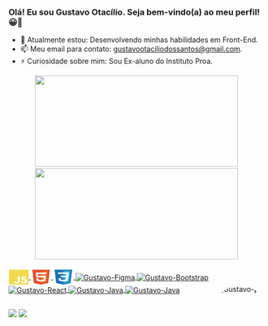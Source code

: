 ### Olá! Eu sou Gustavo Otacílio. Seja bem-vindo(a) ao meu perfil! 😀👋


- 🌱 Atualmente estou: Desenvolvendo minhas habilidades em Front-End.
- 📫 Meu email para contato: gustavootaciliodossantos@gmail.com.
- ⚡ Curiosidade sobre mim: Sou Ex-aluno do Instituto Proa.

<div align="center">
  <a href="https://github.com/Gustaocta">
  <img height="180em" width="400em" src="https://github-readme-stats.vercel.app/api?username=Gustaocta&show_icons=true&theme=white&count_private=true"/>
  <img height="180em" width="400em" src="https://github-readme-stats.vercel.app/api/top-langs/?username=Gustaocta&layout=compact&langs_count=7&theme=white"/>
</div>
  
<div style="display: inline_block"><br>
  <img align="center" alt="Gustavo-Js" height="30" width="40" src="https://raw.githubusercontent.com/devicons/devicon/master/icons/javascript/javascript-plain.svg">
  <img align="center" alt="Gustavo-HTML" height="30" width="40" src="https://raw.githubusercontent.com/devicons/devicon/master/icons/html5/html5-original.svg">
  <img align="center" alt="Gustavo-CSS" height="30" width="40" src="https://raw.githubusercontent.com/devicons/devicon/master/icons/css3/css3-original.svg">
  <img align="center" alt="Gustavo-Figma" height="30" width="40" src="https://cdn.jsdelivr.net/gh/devicons/devicon/icons/figma/figma-original.svg">
  <img align="center" alt="Gustavo-Bootstrap" height="30" width="40" src="https://cdn.jsdelivr.net/gh/devicons/devicon/icons/bootstrap/bootstrap-original.svg">
  <img align="center" alt="Gustavo-React" height="30" width="40" src="https://cdn.jsdelivr.net/gh/devicons/devicon/icons/react/react-original.svg">
  <img align="center" alt="Gustavo-Java" height="50" width="60" src="https://cdn.jsdelivr.net/gh/devicons/devicon/icons/java/java-original-wordmark.svg">
  <img align="center" alt="Gustavo-Java" height="30" width="40" src="https://cdn.jsdelivr.net/gh/devicons/devicon/icons/trello/trello-plain.svg" />
   <img align="right" alt="Gustavo-pic" height="200" style="border-radius:80px;" src="[https://media.discordapp.net/attachments/967928980336443445/971558472481120276/download20220400202113.png](https://www.google.com/url?sa=i&url=https%3A%2F%2Fwww.las2orillas.co%2Fsheldon-cooper-no-es-el-unico-con-sindrome-de-asperger%2F&psig=AOvVaw3dJhan8HAWQ4GlwENFmH6c&ust=1680024423425000&source=images&cd=vfe&ved=0CBAQjRxqFwoTCKi_0N_Q_P0CFQAAAAAdAAAAABAK)">
</div>  
  
##
 <div>
  <a href="(https://www.linkedin.com/in/gustavo-otac%C3%ADlio-dos-santos-b7824b144/)" target="_blank"><img src="https://img.shields.io/badge/-LinkedIn-%230077B5?style=for-the-badge&logo=linkedin&logoColor=white" target="_blank"></a> 
   <a href = "mailto:gustavootaciliodossantos@gmail.com"><img src="https://img.shields.io/badge/-Gmail-%23333?style=for-the-badge&logo=gmail&logoColor=white" target="_blank"></a>
  </div>  
  
  

